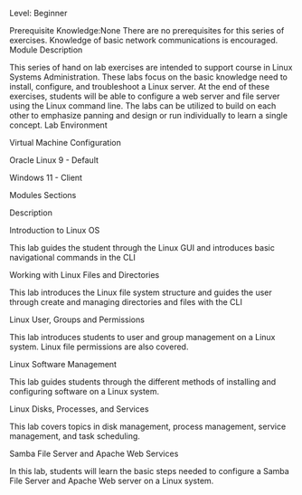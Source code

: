 Level: Beginner

Prerequisite Knowledge:None
There are no prerequisites for this series of exercises. Knowledge of basic network communications is encouraged.
Module Description 

This series of hand on lab exercises are intended to support course in Linux Systems Administration. These labs focus on the basic knowledge need to install, configure, and troubleshoot a Linux server. At the end of these exercises, students will be able to configure a web server and file server using the Linux command line. The labs can be utilized to build on each other to emphasize panning and design or run individually to learn a single concept.
Lab Environment 

Virtual Machine Configuration

Oracle Linux 9 - Default

Windows 11 - Client​​​​​​​

Modules Sections
	

Description

Introduction to Linux OS

This lab guides the student through the Linux GUI and introduces basic navigational commands in the CLI

Working with Linux Files and Directories

This lab introduces the Linux file system structure and guides the user through create and managing directories and files with the CLI

Linux User, Groups and Permissions

This lab introduces students to user and group management on a Linux system. Linux file permissions are also covered.

Linux Software Management

This lab guides students through the different methods of installing and configuring software on a Linux system.

Linux Disks, Processes, and Services

This lab covers topics in disk management, process management, service management, and task scheduling.

Samba File Server and Apache Web Services

In this lab, students will learn the basic steps needed to configure a Samba File Server and Apache Web server on a Linux system. ​​​​​​​
